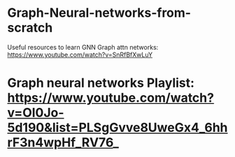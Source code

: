 # Graph-Neural-networks-from-scratch
Useful resources to learn GNN
Graph attn networks: https://www.youtube.com/watch?v=SnRfBfXwLuY
# Graph neural networks Playlist: https://www.youtube.com/watch?v=OI0Jo-5d190&list=PLSgGvve8UweGx4_6hhrF3n4wpHf_RV76_
